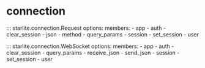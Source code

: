 # connection

::: starlite.connection.Request
    options:
        members:
            - app
            - auth
            - clear_session
            - json
            - method
            - query_params
            - session
            - set_session
            - user

::: starlite.connection.WebSocket
    options:
        members:
            - app
            - auth
            - clear_session
            - query_params
            - receive_json
            - send_json
            - session
            - set_session
            - user
